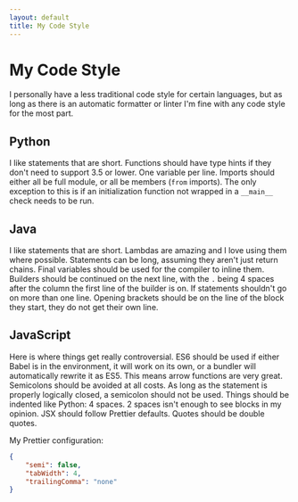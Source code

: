 ```yaml
---
layout: default
title: My Code Style
---
```


# My Code Style

I personally have a less traditional code style for certain languages, but as long as there is an automatic formatter or linter I'm fine with any code style for the most part.

## Python

I like statements that are short. Functions should have type hints if they don't need to support 3.5 or lower.
One variable per line. Imports should either all be full module, or all be members (`from` imports). The only exception to this is if an initialization function not wrapped in a `__main__` check needs to be run.

## Java

I like statements that are short. Lambdas are amazing and I love using them where possible.
Statements can be long, assuming they aren't just return chains.
Final variables should be used for the compiler to inline them.
Builders should be continued on the next line, with the `.` being 4 spaces after the column the first line of the builder is on.
If statements shouldn't go on more than one line.
Opening brackets should be on the line of the block they start, they do not get their own line.

## JavaScript

Here is where things get really controversial.
ES6 should be used if either Babel is in the environment, it will work on its own, or a bundler will automatically rewrite it as ES5.
This means arrow functions are very great.
Semicolons should be avoided at all costs. As long as the statement is properly logically closed, a semicolon should not be used.
Things should be indented like Python: 4 spaces.
2 spaces isn't enough to see blocks in my opinion.
JSX should follow Prettier defaults.
Quotes should be double quotes.

My Prettier configuration:

```json
{
    "semi": false,
    "tabWidth": 4,
    "trailingComma": "none"
}
```
